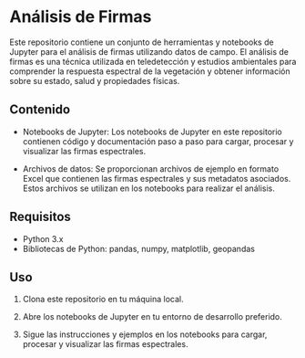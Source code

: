 # Análisis de Firmas

Este repositorio contiene un conjunto de herramientas y notebooks de Jupyter para el análisis de firmas utilizando datos de campo. El análisis de firmas es una técnica utilizada en teledetección y estudios ambientales para comprender la respuesta espectral de la vegetación y obtener información sobre su estado, salud y propiedades físicas.

## Contenido

- Notebooks de Jupyter: Los notebooks de Jupyter en este repositorio contienen código y documentación paso a paso para cargar, procesar y visualizar las firmas espectrales.

- Archivos de datos: Se proporcionan archivos de ejemplo en formato Excel que contienen las firmas espectrales y sus metadatos asociados. Estos archivos se utilizan en los notebooks para realizar el análisis.

## Requisitos

- Python 3.x
- Bibliotecas de Python: pandas, numpy, matplotlib, geopandas

## Uso

1. Clona este repositorio en tu máquina local.

2. Abre los notebooks de Jupyter en tu entorno de desarrollo preferido.

3. Sigue las instrucciones y ejemplos en los notebooks para cargar, procesar y visualizar las firmas espectrales.
